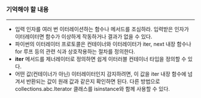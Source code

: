 ### 기억해야 할 내용

---

-   입력 인자를 여러 번 이터레이션하는 함수나 메서드를 조심하라. 입력받은 인자가 이터레이터면 함수가 이상하게 작동하거나 결과가 없을 수 있다.
-   파이썬의 이터레이터 프로토콜은 컨테이너와 이터레이터가 iter, next 내장 함수나 for 루프 등의 관련 식과 상호작용하는 절차를 정의한다.
-   __iter__ 메서드를 제너레이터로 정의하면 쉽게 이터러블 컨테이너 타입을 정의할 수 있다.
-   어떤 값(컨테이너가 아닌) 이터레이터인지 감지하려면, 이 값을 iter 내장 함수에 넘겨서 반환되는 값이 원래 값과 같은지 확인하면 된다. 다른 방법으로 collections.abc.Iterator 클래스를 isinstance와 함께 사용할 수 있다.

